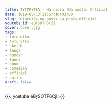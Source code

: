 ```yaml
---
title: ТУТУРУТКА - На поста (Na posta) Official
date: 2019-08-13T11:57:46+03:00
slug: tuturutka-na-posta-na-posta-official
youtube_id: eBySOTF6CjI
cover: cover.jpg
tags:
- tuturutka
- tytyrytka
- sketch
- laugh
- humour
- funny
- show
- comedian
- official
- satire
draft: false
---
```


{{< youtube eBySOTF6CjI >}}
